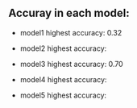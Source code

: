 ## Accuray in each model:

* model1 highest accuracy: 0.32

* model2 highest accuracy: 

* model3 highest accuracy: 0.70

* model4 highest accuracy: 

* model5 highest accuracy: 